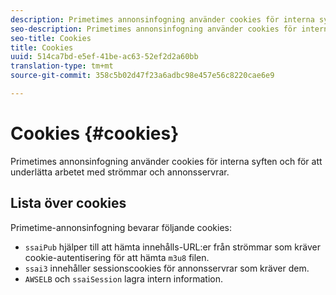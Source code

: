 ```yaml
---
description: Primetimes annonsinfogning använder cookies för interna syften och för att underlätta arbetet med strömmar och annonsservrar.
seo-description: Primetimes annonsinfogning använder cookies för interna syften och för att underlätta arbetet med strömmar och annonsservrar.
seo-title: Cookies
title: Cookies
uuid: 514ca7bd-e5ef-41be-ac63-52ef2d2a60bb
translation-type: tm+mt
source-git-commit: 358c5b02d47f23a6adbc98e457e56c8220cae6e9

---
```



# Cookies {#cookies}

Primetimes annonsinfogning använder cookies för interna syften och för att underlätta arbetet med strömmar och annonsservrar.

## Lista över cookies

Primetime-annonsinfogning bevarar följande cookies:

* `ssaiPub` hjälper till att hämta innehålls-URL:er från strömmar som kräver cookie-autentisering för att hämta `m3u8` filen.
* `ssai3` innehåller sessionscookies för annonsservrar som kräver dem.
* `AWSELB` och `ssaiSession` lagra intern information.